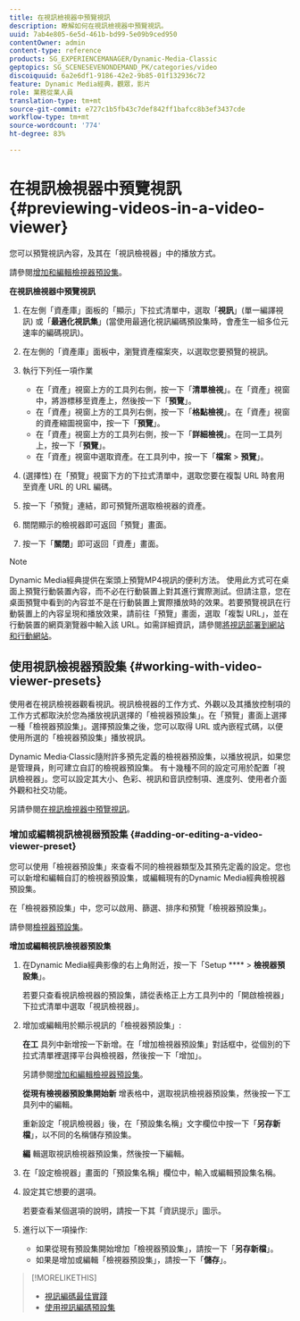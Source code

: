 ```yaml
---
title: 在視訊檢視器中預覽視訊
description: 瞭解如何在視訊檢視器中預覽視訊。
uuid: 7ab4e805-6e5d-461b-bd99-5e09b9ced950
contentOwner: admin
content-type: reference
products: SG_EXPERIENCEMANAGER/Dynamic-Media-Classic
geptopics: SG_SCENESEVENONDEMAND_PK/categories/video
discoiquuid: 6a2e6df1-9186-42e2-9b85-01f132936c72
feature: Dynamic Media經典，觀眾，影片
role: 業務從業人員
translation-type: tm+mt
source-git-commit: e727c1b5fb43c7def842ff1bafcc8b3ef3437cde
workflow-type: tm+mt
source-wordcount: '774'
ht-degree: 83%

---
```



# 在視訊檢視器中預覽視訊{#previewing-videos-in-a-video-viewer}

您可以預覽視訊內容，及其在「視訊檢視器」中的播放方式。

請參閱[增加和編輯檢視器預設集](application-setup.md#adding_and_editing_viewer_presets)。

**在視訊檢視器中預覽視訊**

1. 在左側「資產庫」面板的「顯示」下拉式清單中，選取「**視訊**」(單一編譯視訊) 或「**最適化視訊集**」(當使用最適化視訊編碼預設集時，會產生一組多位元速率的編碼視訊)。
1. 在左側的「資產庫」面板中，瀏覽資產檔案夾，以選取您要預覽的視訊。
1. 執行下列任一項作業

   * 在「資產」視窗上方的工具列右側，按一下「**清單檢視**」。在「資產」視窗中，將游標移至資產上，然後按一下「**預覽**」。
   * 在「資產」視窗上方的工具列右側，按一下「**格點檢視**」。在「資產」視窗的資產縮圖視窗中，按一下「**預覽**」。
   * 在「資產」視窗上方的工具列右側，按一下「**詳細檢視**」。在同一工具列上，按一下「**預覽**」。
   * 在「資產」視窗中選取資產。在工具列中，按一下「**檔案** > **預覽**」。

1. (選擇性) 在「預覽」視窗下方的下拉式清單中，選取您要在複製 URL 時套用至資產 URL 的 URL 編碼。
1. 按一下「預覽」連結，即可預覽所選取檢視器的資產。
1. 關閉顯示的檢視器即可返回「預覽」畫面。
1. 按一下「**關閉**」即可返回「資產」畫面。

>[!NOTE]
>
>Dynamic Media經典提供在案頭上預覽MP4視訊的便利方法。 使用此方式可在桌面上預覽行動裝置內容，而不必在行動裝置上對其進行實際測試。但請注意，您在桌面預覽中看到的內容並不是在行動裝置上實際播放時的效果。若要預覽視訊在行動裝置上的內容呈現和播放效果，請前往「預覽」畫面，選取「複製 URL」，並在行動裝置的網頁瀏覽器中輸入該 URL。如需詳細資訊，請參閱[將視訊部署到網站和行動網站](deploying-video-websites-mobile-sites.md#deploying_video_to_your_websites_and_mobile_sites)。

## 使用視訊檢視器預設集 {#working-with-video-viewer-presets}

使用者在視訊檢視器觀看視訊。視訊檢視器的工作方式、外觀以及其播放控制項的工作方式都取決於您為播放視訊選擇的「檢視器預設集」。在「預覽」畫面上選擇一種「檢視器預設集」。選擇預設集之後，您可以取得 URL 或內嵌程式碼，以便使用所選的「檢視器預設集」播放視訊。

Dynamic Media·Classic隨附許多預先定義的檢視器預設集，以播放視訊，如果您是管理員，則可建立自訂的檢視器預設集。 有十幾種不同的設定可用於配置「視訊檢視器」。您可以設定其大小、色彩、視訊和音訊控制項、進度列、使用者介面外觀和社交功能。

另請參閱[在視訊檢視器中預覽視訊](previewing-videos-video-viewer.md#previewing_videos_in_a_video_viewer)。

### 增加或編輯視訊檢視器預設集 {#adding-or-editing-a-video-viewer-preset}

您可以使用「檢視器預設集」來查看不同的檢視器類型及其預先定義的設定。您也可以新增和編輯自訂的檢視器預設集，或編輯現有的Dynamic Media經典檢視器預設集。

在「檢視器預設集」中，您可以啟用、篩選、排序和預覽「檢視器預設集」。

請參閱[檢視器預設集](application-setup.md#viewer_presets)。

**增加或編輯視訊檢視器預設集**

1. 在Dynamic Media經典影像的右上角附近，按一下「Setup **** > **檢視器預設集**」。

   若要只查看視訊檢視器的預設集，請從表格正上方工具列中的「開啟檢視器」下拉式清單中選取「視訊檢視器」。

1. 增加或編輯用於顯示視訊的「檢視器預設集」:

   **在工** 具列中新增按一下新增。在「增加檢視器預設集」對話框中，從個別的下拉式清單裡選擇平台與檢視器，然後按一下「增加」。

   另請參閱[增加和編輯檢視器預設集](application-setup.md#adding_and_editing_viewer_presets)。

   **從現有檢視器預設集開始新** 增表格中，選取視訊檢視器預設集，然後按一下工具列中的編輯。

   重新設定「視訊檢視器」後，在「預設集名稱」文字欄位中按一下「**另存新檔**」，以不同的名稱儲存預設集。

   **編** 輯選取視訊檢視器預設集，然後按一下編輯。

1. 在「設定檢視器」畫面的「預設集名稱」欄位中，輸入或編輯預設集名稱。
1. 設定其它想要的選項。

   若要查看某個選項的說明，請按一下其「資訊提示」圖示。

1. 進行以下一項操作:

   * 如果從現有預設集開始增加「檢視器預設集」，請按一下「**另存新檔**」。
   * 如果是增加或編輯「檢視器預設集」，請按一下「**儲存**」。

>[!MORELIKETHIS]
>
>* [視訊編碼最佳實踐](uploading-encoding-videos.md#best_practices_for_video_encoding)
>* [使用視訊編碼預設集](uploading-encoding-videos.md#working_with_video_encoding_presets)

